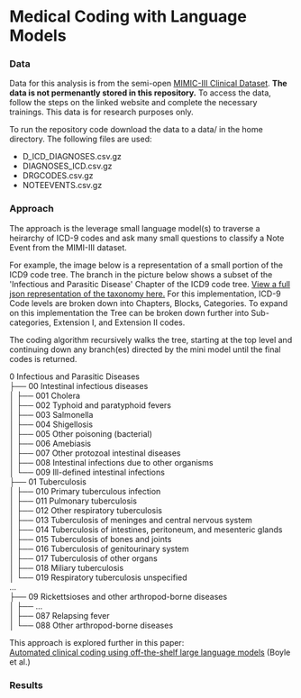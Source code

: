 # Medical Coding with Language Models

### Data

Data for this analysis is from the semi-open [MIMIC-III Clinical Dataset](https://physionet.org/content/mimiciii/1.4/). **The data is not permenantly stored in this repository.** To access the data, follow the steps on the linked website and complete the necessary trainings. This data is for research purposes only.

To run the repository code download the data to a data/ in the home directory. The following files are used:
- D_ICD_DIAGNOSES.csv.gz
- DIAGNOSES_ICD.csv.gz
- DRGCODES.csv.gz
- NOTEEVENTS.csv.gz

### Approach

The approach is the leverage small language model(s) to traverse a heirarchy of ICD-9 codes and ask many small questions to classify a Note Event from the MIMI-III dataset.

For example, the image below is a representation of a small portion of the ICD9 code tree. The branch in the picture below shows a subset of the 'Infectious and Parasitic Disease' Chapter of the ICD9 code tree. [View a full json representation of the taxonomy here.](./icd9_full.json) For this implementation, ICD-9 Code levels are broken down into Chapters, Blocks, Categories. To expand on this implementation the Tree can be broken down further into Sub-categories, Extension I, and Extension II codes.
  
The coding algorithm recursively walks the tree, starting at the top level and continuing down any branch(es) directed by the mini model until the final codes is returned.

0        Infectious and Parasitic Diseases  
├── 00   Intestinal infectious diseases  
│   ├── 001 Cholera  
│   ├── 002 Typhoid and paratyphoid fevers  
│   ├── 003 Salmonella  
│   ├── 004 Shigellosis  
│   ├── 005 Other poisoning (bacterial)  
│   ├── 006 Amebiasis  
│   ├── 007 Other protozoal intestinal diseases  
│   ├── 008 Intestinal infections due to other organisms  
│   └── 009 Ill-defined intestinal infections  
├── 01   Tuberculosis  
│   ├── 010 Primary tuberculous infection  
│   ├── 011 Pulmonary tuberculosis  
│   ├── 012 Other respiratory tuberculosis  
│   ├── 013 Tuberculosis of meninges and central nervous system  
│   ├── 014 Tuberculosis of intestines, peritoneum, and mesenteric glands  
│   ├── 015 Tuberculosis of bones and joints  
│   ├── 016 Tuberculosis of genitourinary system  
│   ├── 017 Tuberculosis of other organs  
│   ├── 018 Miliary tuberculosis  
│   └── 019 Respiratory tuberculosis unspecified  
...  
├── 09   Rickettsioses and other arthropod-borne diseases  
│   ├── ...   
│   ├── 087 Relapsing fever  
│   └── 088 Other arthropod-borne diseases   

  
This approach is explored further in this paper:  
 [Automated clinical coding using off-the-shelf large language models](https://arxiv.org/pdf/2310.06552) (Boyle et al.)

### Results

